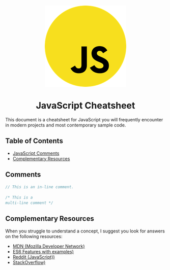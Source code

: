  <p align="center">
  <img width="256" height="256" src="/img/JavaScript_logo_large.png">
</p>

<h1 align="center">JavaScript Cheatsheet</h1>

This document is a cheatsheet for JavaScript you will frequently encounter in modern projects and most contemporary sample code.


## Table of Contents

* [JavaScript Comments](#js-commet)
* [Complementary Resources](#com-res)



<a name="js-commet"></a>
## Comments

```javascript
// This is an in-line comment.

/* This is a
multi-line comment */
```

<a name="com-res"></a>
## Complementary Resources

When you struggle to understand a concept, I suggest you look for answers on the following resources:


* [MDN (Mozilla Developer Network)](https://developer.mozilla.org/en-US/)
* [ES6 Features with examples)](http://es6-features.org/#Constants)
* [Reddit (JavaScript))](https://www.reddit.com/r/javascript/)
* [StackOverflow)](https://stackoverflow.com/questions/tagged/javascript)